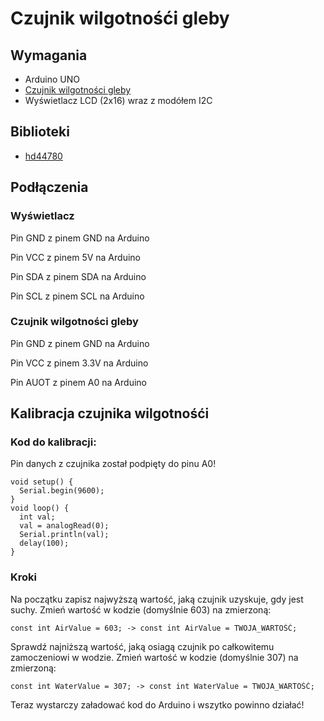 # Czujnik wilgotnośći gleby

## Wymagania
- Arduino UNO
- [Czujnik wilgotności gleby](https://botland.com.pl/gravity-czujniki-pogodowe/10305-dfrobot-gravity-analogowy-czujnik-wilgotnosci-gleby-odporny-na-korozje-sen0193-5903351243155.html?cd=18298825651&ad=&kd=&gclid=CjwKCAjwgqejBhBAEiwAuWHioMwWA4SEuGi1RUKJWuG2f7o5MhYemAxIOgkFh670djLlfkb2HUvX_BoCisoQAvD_BwE)
- Wyświetlacz LCD (2x16) wraz z modółem I2C

## Biblioteki
- [hd44780](https://www.arduinolibraries.info/libraries/hd44780)
## Podłączenia

### Wyświetlacz
Pin GND z pinem GND na Arduino

Pin VCC z pinem 5V na Arduino

Pin SDA z pinem SDA na Arduino

Pin SCL z pinem SCL na Arduino

### Czujnik wilgotności gleby
Pin GND z pinem GND na Arduino

Pin VCC z pinem 3.3V na Arduino

Pin AUOT z pinem A0 na Arduino

## Kalibracja czujnika wilgotnośći
### Kod do kalibracji:
Pin danych z czujnika został podpięty do pinu A0!

```
void setup() {
  Serial.begin(9600);
}
void loop() {
  int val;
  val = analogRead(0);
  Serial.println(val);
  delay(100);
}
```
### Kroki
Na początku zapisz najwyższą wartość, jaką czujnik uzyskuje, gdy jest suchy. Zmień wartość w kodzie (domyślnie 603) na zmierzoną:
```
const int AirValue = 603; -> const int AirValue = TWOJA_WARTOŚĆ;
```


Sprawdź najniższą wartość, jaką osiagą czujnik po całkowitemu zamoczeniowi w wodzie.  Zmień wartość w kodzie (domyślnie 307) na zmierzoną:

```
const int WaterValue = 307; -> const int WaterValue = TWOJA_WARTOŚĆ;
```

Teraz wystarczy załadować kod do Arduino i wszytko powinno działać!

